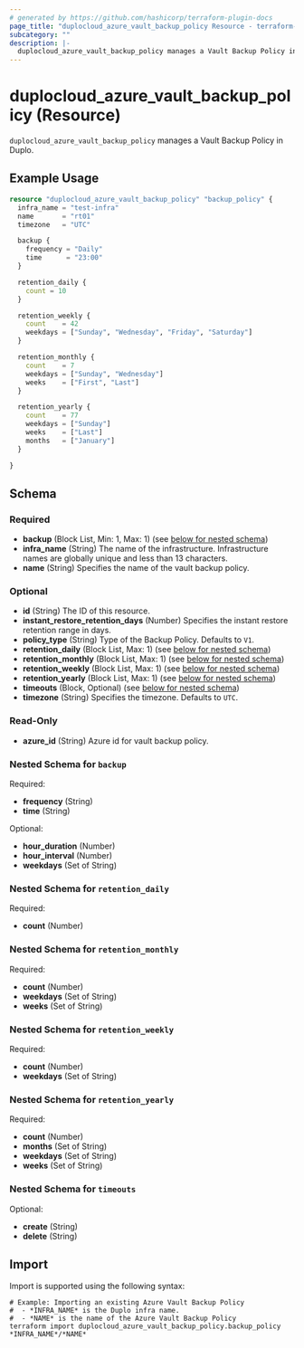 ```yaml
---
# generated by https://github.com/hashicorp/terraform-plugin-docs
page_title: "duplocloud_azure_vault_backup_policy Resource - terraform-provider-duplocloud"
subcategory: ""
description: |-
  duplocloud_azure_vault_backup_policy manages a Vault Backup Policy in Duplo.
---
```


# duplocloud_azure_vault_backup_policy (Resource)

`duplocloud_azure_vault_backup_policy` manages a Vault Backup Policy in Duplo.

## Example Usage

```terraform
resource "duplocloud_azure_vault_backup_policy" "backup_policy" {
  infra_name = "test-infra"
  name       = "rt01"
  timezone   = "UTC"

  backup {
    frequency = "Daily"
    time      = "23:00"
  }

  retention_daily {
    count = 10
  }

  retention_weekly {
    count    = 42
    weekdays = ["Sunday", "Wednesday", "Friday", "Saturday"]
  }

  retention_monthly {
    count    = 7
    weekdays = ["Sunday", "Wednesday"]
    weeks    = ["First", "Last"]
  }

  retention_yearly {
    count    = 77
    weekdays = ["Sunday"]
    weeks    = ["Last"]
    months   = ["January"]
  }

}
```

<!-- schema generated by tfplugindocs -->
## Schema

### Required

- **backup** (Block List, Min: 1, Max: 1) (see [below for nested schema](#nestedblock--backup))
- **infra_name** (String) The name of the infrastructure.  Infrastructure names are globally unique and less than 13 characters.
- **name** (String) Specifies the name of the vault backup policy.

### Optional

- **id** (String) The ID of this resource.
- **instant_restore_retention_days** (Number) Specifies the instant restore retention range in days.
- **policy_type** (String) Type of the Backup Policy. Defaults to `V1`.
- **retention_daily** (Block List, Max: 1) (see [below for nested schema](#nestedblock--retention_daily))
- **retention_monthly** (Block List, Max: 1) (see [below for nested schema](#nestedblock--retention_monthly))
- **retention_weekly** (Block List, Max: 1) (see [below for nested schema](#nestedblock--retention_weekly))
- **retention_yearly** (Block List, Max: 1) (see [below for nested schema](#nestedblock--retention_yearly))
- **timeouts** (Block, Optional) (see [below for nested schema](#nestedblock--timeouts))
- **timezone** (String) Specifies the timezone. Defaults to `UTC`.

### Read-Only

- **azure_id** (String) Azure id for vault backup policy.

<a id="nestedblock--backup"></a>
### Nested Schema for `backup`

Required:

- **frequency** (String)
- **time** (String)

Optional:

- **hour_duration** (Number)
- **hour_interval** (Number)
- **weekdays** (Set of String)


<a id="nestedblock--retention_daily"></a>
### Nested Schema for `retention_daily`

Required:

- **count** (Number)


<a id="nestedblock--retention_monthly"></a>
### Nested Schema for `retention_monthly`

Required:

- **count** (Number)
- **weekdays** (Set of String)
- **weeks** (Set of String)


<a id="nestedblock--retention_weekly"></a>
### Nested Schema for `retention_weekly`

Required:

- **count** (Number)
- **weekdays** (Set of String)


<a id="nestedblock--retention_yearly"></a>
### Nested Schema for `retention_yearly`

Required:

- **count** (Number)
- **months** (Set of String)
- **weekdays** (Set of String)
- **weeks** (Set of String)


<a id="nestedblock--timeouts"></a>
### Nested Schema for `timeouts`

Optional:

- **create** (String)
- **delete** (String)

## Import

Import is supported using the following syntax:

```shell
# Example: Importing an existing Azure Vault Backup Policy
#  - *INFRA_NAME* is the Duplo infra name.
#  - *NAME* is the name of the Azure Vault Backup Policy
terraform import duplocloud_azure_vault_backup_policy.backup_policy *INFRA_NAME*/*NAME*
```
